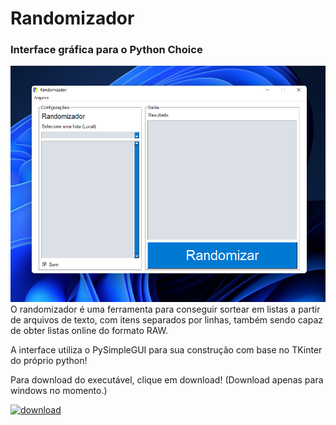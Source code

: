 # Randomizador
### Interface gráfica para o Python Choice
![randomizador](screenshots/captura1.png)
O randomizador é uma ferramenta para conseguir sortear em listas a partir de arquivos de texto, com itens separados por linhas, também sendo capaz de obter listas online do formato RAW.

A interface utiliza o PySimpleGUI para sua construção com base no TKinter do próprio python!

Para download do executável, clique em download! (Download apenas para windows no momento.)

[![download](https://img.shields.io/github/downloads/Lokost/Randomizador/total.svg)](https://github.com/Lokost/Randomizador/releases/tag/update)
